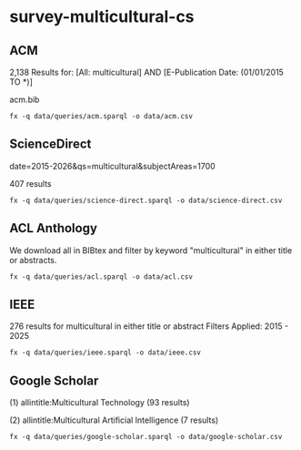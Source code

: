 # survey-multicultural-cs



## ACM

2,138 Results for: [All: multicultural] AND [E-Publication Date: (01/01/2015 TO *)]

acm.bib

`fx -q data/queries/acm.sparql -o data/acm.csv`

## ScienceDirect

date=2015-2026&qs=multicultural&subjectAreas=1700

407 results

`fx -q data/queries/science-direct.sparql -o data/science-direct.csv`

## ACL Anthology

We download all in BIBtex and filter by keyword "multicultural" in either title or abstracts.

`fx -q data/queries/acl.sparql -o data/acl.csv`

## IEEE

276 results for multicultural in either title or abstract
 Filters Applied: 2015 - 2025

`fx -q data/queries/ieee.sparql -o data/ieee.csv`
 
## Google Scholar


(1) allintitle:Multicultural Technology (93 results)

(2) allintitle:Multicultural Artificial Intelligence (7 results)

`fx -q data/queries/google-scholar.sparql -o data/google-scholar.csv`